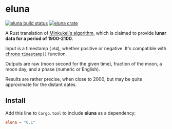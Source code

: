 # eluna

[![eluna build status](https://github.com/bebyx/eluna/actions/workflows/rust.yml/badge.svg?branch=master)](https://github.com/bebyx/eluna/actions/workflows/rust.yml)
[![eluna crate](https://img.shields.io/crates/v/eluna)](https://crates.io/crates/eluna)

A Rust translation of [Minkukel's algorithm](https://minkukel.com/en/various/calculating-moon-phase/), which is claimed to provide **lunar data for a period of 1900-2100**.

Input is a timestamp (`i64`), whether positive or negative. It's compatible with
[chrono `timestamp()`](https://docs.rs/chrono/0.4.19/chrono/struct.DateTime.html#method.timestamp) function.

Outputs are raw (moon second for the given time), fraction of the moon, a moon day, and a phase (numeric or English).

Results are rather precise, when close to 2000, but may be quite approximate for the distant dates.

## Install

Add this line to `Cargo.toml` to include **eluna** as a dependency:

```toml
eluna = "0.1"
```

